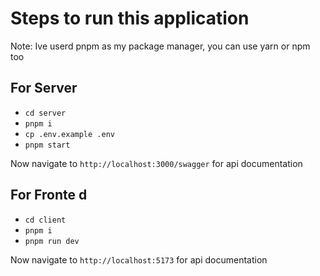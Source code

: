 # Steps to run this application

Note: Ive userd pnpm as my package manager, you can use yarn or npm too

## For Server

- `cd server`
- `pnpm i`
- `cp .env.example .env`
- `pnpm start`

Now navigate to `http://localhost:3000/swagger` for api documentation

## For Fronte d

- `cd client`
- `pnpm i`
- `pnpm run dev`

Now navigate to `http://localhost:5173` for api documentation
